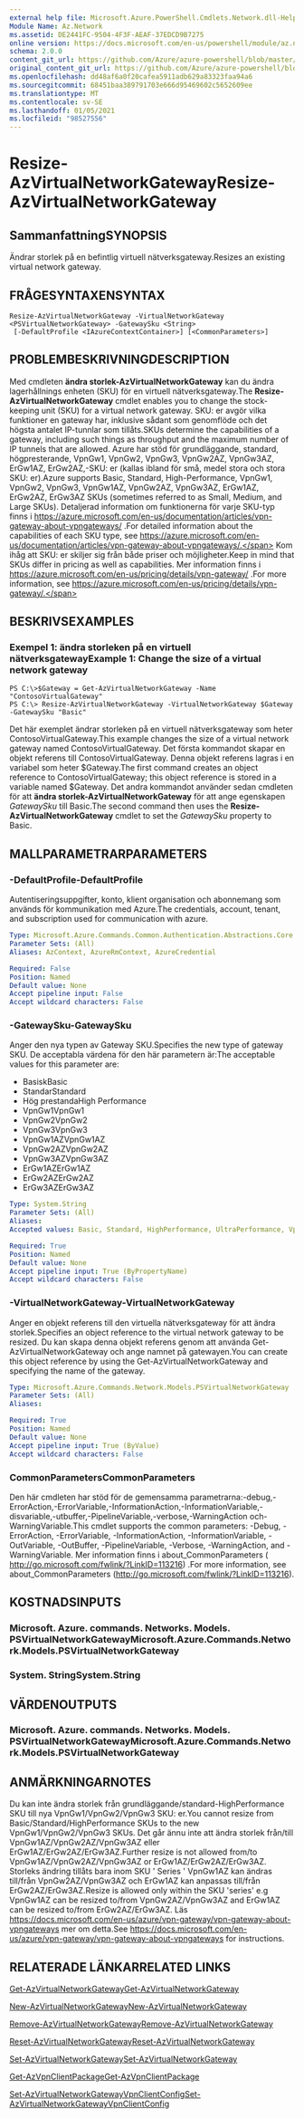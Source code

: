```yaml
---
external help file: Microsoft.Azure.PowerShell.Cmdlets.Network.dll-Help.xml
Module Name: Az.Network
ms.assetid: DE2441FC-9504-4F3F-AEAF-37EDCD9B7275
online version: https://docs.microsoft.com/en-us/powershell/module/az.network/resize-azvirtualnetworkgateway
schema: 2.0.0
content_git_url: https://github.com/Azure/azure-powershell/blob/master/src/Network/Network/help/Resize-AzVirtualNetworkGateway.md
original_content_git_url: https://github.com/Azure/azure-powershell/blob/master/src/Network/Network/help/Resize-AzVirtualNetworkGateway.md
ms.openlocfilehash: dd48af6a0f20cafea5911adb629a83323faa94a6
ms.sourcegitcommit: 68451baa389791703e666d95469602c5652609ee
ms.translationtype: MT
ms.contentlocale: sv-SE
ms.lasthandoff: 01/05/2021
ms.locfileid: "98527556"
---
```

# <span data-ttu-id="465c6-101">Resize-AzVirtualNetworkGateway</span><span class="sxs-lookup"><span data-stu-id="465c6-101">Resize-AzVirtualNetworkGateway</span></span>

## <span data-ttu-id="465c6-102">Sammanfattning</span><span class="sxs-lookup"><span data-stu-id="465c6-102">SYNOPSIS</span></span>
<span data-ttu-id="465c6-103">Ändrar storlek på en befintlig virtuell nätverksgateway.</span><span class="sxs-lookup"><span data-stu-id="465c6-103">Resizes an existing virtual network gateway.</span></span>

## <span data-ttu-id="465c6-104">FRÅGESYNTAXEN</span><span class="sxs-lookup"><span data-stu-id="465c6-104">SYNTAX</span></span>

```
Resize-AzVirtualNetworkGateway -VirtualNetworkGateway <PSVirtualNetworkGateway> -GatewaySku <String>
 [-DefaultProfile <IAzureContextContainer>] [<CommonParameters>]
```

## <span data-ttu-id="465c6-105">PROBLEMBESKRIVNING</span><span class="sxs-lookup"><span data-stu-id="465c6-105">DESCRIPTION</span></span>
<span data-ttu-id="465c6-106">Med cmdleten **ändra storlek-AzVirtualNetworkGateway** kan du ändra lagerhållnings enheten (SKU) för en virtuell nätverksgateway.</span><span class="sxs-lookup"><span data-stu-id="465c6-106">The **Resize-AzVirtualNetworkGateway** cmdlet enables you to change the stock-keeping unit (SKU) for a virtual network gateway.</span></span>
<span data-ttu-id="465c6-107">SKU: er avgör vilka funktioner en gateway har, inklusive sådant som genomflöde och det högsta antalet IP-tunnlar som tillåts.</span><span class="sxs-lookup"><span data-stu-id="465c6-107">SKUs determine the capabilities of a gateway, including such things as throughput and the maximum number of IP tunnels that are allowed.</span></span>
<span data-ttu-id="465c6-108">Azure har stöd för grundläggande, standard, högpresterande, VpnGw1, VpnGw2, VpnGw3, VpnGw2AZ, VpnGw3AZ, ErGw1AZ, ErGw2AZ,-SKU: er (kallas ibland för små, medel stora och stora SKU: er).</span><span class="sxs-lookup"><span data-stu-id="465c6-108">Azure supports Basic, Standard, High-Performance, VpnGw1, VpnGw2, VpnGw3, VpnGw1AZ, VpnGw2AZ, VpnGw3AZ, ErGw1AZ, ErGw2AZ, ErGw3AZ SKUs (sometimes referred to as Small, Medium, and Large SKUs).</span></span>
<span data-ttu-id="465c6-109">Detaljerad information om funktionerna för varje SKU-typ finns i https://azure.microsoft.com/en-us/documentation/articles/vpn-gateway-about-vpngateways/ .</span><span class="sxs-lookup"><span data-stu-id="465c6-109">For detailed information about the capabilities of each SKU type, see https://azure.microsoft.com/en-us/documentation/articles/vpn-gateway-about-vpngateways/.</span></span>
<span data-ttu-id="465c6-110">Kom ihåg att SKU: er skiljer sig från både priser och möjligheter.</span><span class="sxs-lookup"><span data-stu-id="465c6-110">Keep in mind that SKUs differ in pricing as well as capabilities.</span></span>
<span data-ttu-id="465c6-111">Mer information finns i https://azure.microsoft.com/en-us/pricing/details/vpn-gateway/ .</span><span class="sxs-lookup"><span data-stu-id="465c6-111">For more information, see https://azure.microsoft.com/en-us/pricing/details/vpn-gateway/.</span></span>

## <span data-ttu-id="465c6-112">BESKRIVS</span><span class="sxs-lookup"><span data-stu-id="465c6-112">EXAMPLES</span></span>

### <span data-ttu-id="465c6-113">Exempel 1: ändra storleken på en virtuell nätverksgateway</span><span class="sxs-lookup"><span data-stu-id="465c6-113">Example 1: Change the size of a virtual network gateway</span></span>
```
PS C:\>$Gateway = Get-AzVirtualNetworkGateway -Name "ContosoVirtualGateway"
PS C:\> Resize-AzVirtualNetworkGateway -VirtualNetworkGateway $Gateway -GatewaySku "Basic"
```

<span data-ttu-id="465c6-114">Det här exemplet ändrar storleken på en virtuell nätverksgateway som heter ContosoVirtualGateway.</span><span class="sxs-lookup"><span data-stu-id="465c6-114">This example changes the size of a virtual network gateway named ContosoVirtualGateway.</span></span>
<span data-ttu-id="465c6-115">Det första kommandot skapar en objekt referens till ContosoVirtualGateway. Denna objekt referens lagras i en variabel som heter $Gateway.</span><span class="sxs-lookup"><span data-stu-id="465c6-115">The first command creates an object reference to ContosoVirtualGateway; this object reference is stored in a variable named $Gateway.</span></span>
<span data-ttu-id="465c6-116">Det andra kommandot använder sedan cmdleten för att **ändra storlek-AzVirtualNetworkGateway** för att ange egenskapen *GatewaySku* till Basic.</span><span class="sxs-lookup"><span data-stu-id="465c6-116">The second command then uses the **Resize-AzVirtualNetworkGateway** cmdlet to set the *GatewaySku* property to Basic.</span></span>

## <span data-ttu-id="465c6-117">MALLPARAMETRAR</span><span class="sxs-lookup"><span data-stu-id="465c6-117">PARAMETERS</span></span>

### <span data-ttu-id="465c6-118">-DefaultProfile</span><span class="sxs-lookup"><span data-stu-id="465c6-118">-DefaultProfile</span></span>
<span data-ttu-id="465c6-119">Autentiseringsuppgifter, konto, klient organisation och abonnemang som används för kommunikation med Azure.</span><span class="sxs-lookup"><span data-stu-id="465c6-119">The credentials, account, tenant, and subscription used for communication with azure.</span></span>

```yaml
Type: Microsoft.Azure.Commands.Common.Authentication.Abstractions.Core.IAzureContextContainer
Parameter Sets: (All)
Aliases: AzContext, AzureRmContext, AzureCredential

Required: False
Position: Named
Default value: None
Accept pipeline input: False
Accept wildcard characters: False
```

### <span data-ttu-id="465c6-120">-GatewaySku</span><span class="sxs-lookup"><span data-stu-id="465c6-120">-GatewaySku</span></span>
<span data-ttu-id="465c6-121">Anger den nya typen av Gateway SKU.</span><span class="sxs-lookup"><span data-stu-id="465c6-121">Specifies the new type of gateway SKU.</span></span>
<span data-ttu-id="465c6-122">De acceptabla värdena för den här parametern är:</span><span class="sxs-lookup"><span data-stu-id="465c6-122">The acceptable values for this parameter are:</span></span>
- <span data-ttu-id="465c6-123">Basisk</span><span class="sxs-lookup"><span data-stu-id="465c6-123">Basic</span></span>
- <span data-ttu-id="465c6-124">Standar</span><span class="sxs-lookup"><span data-stu-id="465c6-124">Standard</span></span>
- <span data-ttu-id="465c6-125">Hög prestanda</span><span class="sxs-lookup"><span data-stu-id="465c6-125">High Performance</span></span>
- <span data-ttu-id="465c6-126">VpnGw1</span><span class="sxs-lookup"><span data-stu-id="465c6-126">VpnGw1</span></span>
- <span data-ttu-id="465c6-127">VpnGw2</span><span class="sxs-lookup"><span data-stu-id="465c6-127">VpnGw2</span></span>
- <span data-ttu-id="465c6-128">VpnGw3</span><span class="sxs-lookup"><span data-stu-id="465c6-128">VpnGw3</span></span>
- <span data-ttu-id="465c6-129">VpnGw1AZ</span><span class="sxs-lookup"><span data-stu-id="465c6-129">VpnGw1AZ</span></span> 
- <span data-ttu-id="465c6-130">VpnGw2AZ</span><span class="sxs-lookup"><span data-stu-id="465c6-130">VpnGw2AZ</span></span> 
- <span data-ttu-id="465c6-131">VpnGw3AZ</span><span class="sxs-lookup"><span data-stu-id="465c6-131">VpnGw3AZ</span></span> 
- <span data-ttu-id="465c6-132">ErGw1AZ</span><span class="sxs-lookup"><span data-stu-id="465c6-132">ErGw1AZ</span></span> 
- <span data-ttu-id="465c6-133">ErGw2AZ</span><span class="sxs-lookup"><span data-stu-id="465c6-133">ErGw2AZ</span></span> 
- <span data-ttu-id="465c6-134">ErGw3AZ</span><span class="sxs-lookup"><span data-stu-id="465c6-134">ErGw3AZ</span></span> 

```yaml
Type: System.String
Parameter Sets: (All)
Aliases:
Accepted values: Basic, Standard, HighPerformance, UltraPerformance, VpnGw1, VpnGw2, VpnGw3, VpnGw1AZ, VpnGw2AZ, VpnGw3AZ, ErGw1AZ, ErGw2AZ, ErGw3AZ

Required: True
Position: Named
Default value: None
Accept pipeline input: True (ByPropertyName)
Accept wildcard characters: False
```

### <span data-ttu-id="465c6-135">-VirtualNetworkGateway</span><span class="sxs-lookup"><span data-stu-id="465c6-135">-VirtualNetworkGateway</span></span>
<span data-ttu-id="465c6-136">Anger en objekt referens till den virtuella nätverksgateway för att ändra storlek.</span><span class="sxs-lookup"><span data-stu-id="465c6-136">Specifies an object reference to the virtual network gateway to be resized.</span></span>
<span data-ttu-id="465c6-137">Du kan skapa denna objekt referens genom att använda Get-AzVirtualNetworkGateway och ange namnet på gatewayen.</span><span class="sxs-lookup"><span data-stu-id="465c6-137">You can create this object reference by using the Get-AzVirtualNetworkGateway and specifying the name of the gateway.</span></span>

```yaml
Type: Microsoft.Azure.Commands.Network.Models.PSVirtualNetworkGateway
Parameter Sets: (All)
Aliases:

Required: True
Position: Named
Default value: None
Accept pipeline input: True (ByValue)
Accept wildcard characters: False
```

### <span data-ttu-id="465c6-138">CommonParameters</span><span class="sxs-lookup"><span data-stu-id="465c6-138">CommonParameters</span></span>
<span data-ttu-id="465c6-139">Den här cmdleten har stöd för de gemensamma parametrarna:-debug,-ErrorAction,-ErrorVariable,-InformationAction,-InformationVariable,-disvariable,-utbuffer,-PipelineVariable,-verbose,-WarningAction och-WarningVariable.</span><span class="sxs-lookup"><span data-stu-id="465c6-139">This cmdlet supports the common parameters: -Debug, -ErrorAction, -ErrorVariable, -InformationAction, -InformationVariable, -OutVariable, -OutBuffer, -PipelineVariable, -Verbose, -WarningAction, and -WarningVariable.</span></span> <span data-ttu-id="465c6-140">Mer information finns i about_CommonParameters ( http://go.microsoft.com/fwlink/?LinkID=113216) .</span><span class="sxs-lookup"><span data-stu-id="465c6-140">For more information, see about_CommonParameters (http://go.microsoft.com/fwlink/?LinkID=113216).</span></span>

## <span data-ttu-id="465c6-141">KOSTNADS</span><span class="sxs-lookup"><span data-stu-id="465c6-141">INPUTS</span></span>

### <span data-ttu-id="465c6-142">Microsoft. Azure. commands. Networks. Models. PSVirtualNetworkGateway</span><span class="sxs-lookup"><span data-stu-id="465c6-142">Microsoft.Azure.Commands.Network.Models.PSVirtualNetworkGateway</span></span>

### <span data-ttu-id="465c6-143">System. String</span><span class="sxs-lookup"><span data-stu-id="465c6-143">System.String</span></span>

## <span data-ttu-id="465c6-144">VÄRDEN</span><span class="sxs-lookup"><span data-stu-id="465c6-144">OUTPUTS</span></span>

### <span data-ttu-id="465c6-145">Microsoft. Azure. commands. Networks. Models. PSVirtualNetworkGateway</span><span class="sxs-lookup"><span data-stu-id="465c6-145">Microsoft.Azure.Commands.Network.Models.PSVirtualNetworkGateway</span></span>

## <span data-ttu-id="465c6-146">ANMÄRKNINGAR</span><span class="sxs-lookup"><span data-stu-id="465c6-146">NOTES</span></span>
<span data-ttu-id="465c6-147">Du kan inte ändra storlek från grundläggande/standard-HighPerformance SKU till nya VpnGw1/VpnGw2/VpnGw3 SKU: er.</span><span class="sxs-lookup"><span data-stu-id="465c6-147">You cannot resize from Basic/Standard/HighPerformance SKUs to the new VpnGw1/VpnGw2/VpnGw3 SKUs.</span></span> <span data-ttu-id="465c6-148">Det går ännu inte att ändra storlek från/till VpnGw1AZ/VpnGw2AZ/VpnGw3AZ eller ErGw1AZ/ErGw2AZ/ErGw3AZ.</span><span class="sxs-lookup"><span data-stu-id="465c6-148">Further resize is not allowed from/to VpnGw1AZ/VpnGw2AZ/VpnGw3AZ or ErGw1AZ/ErGw2AZ/ErGw3AZ.</span></span> <span data-ttu-id="465c6-149">Storleks ändring tillåts bara inom SKU ' Series ' VpnGw1AZ kan ändras till/från VpnGw2AZ/VpnGw3AZ och ErGw1AZ kan anpassas till/från ErGw2AZ/ErGw3AZ.</span><span class="sxs-lookup"><span data-stu-id="465c6-149">Resize is allowed only within the SKU 'series' e.g VpnGw1AZ can be resized to/from VpnGw2AZ/VpnGw3AZ and ErGw1AZ can be resized to/from ErGw2AZ/ErGw3AZ.</span></span> <span data-ttu-id="465c6-150">Läs https://docs.microsoft.com/en-us/azure/vpn-gateway/vpn-gateway-about-vpngateways mer om detta.</span><span class="sxs-lookup"><span data-stu-id="465c6-150">See https://docs.microsoft.com/en-us/azure/vpn-gateway/vpn-gateway-about-vpngateways for instructions.</span></span>

## <span data-ttu-id="465c6-151">RELATERADE LÄNKAR</span><span class="sxs-lookup"><span data-stu-id="465c6-151">RELATED LINKS</span></span>

[<span data-ttu-id="465c6-152">Get-AzVirtualNetworkGateway</span><span class="sxs-lookup"><span data-stu-id="465c6-152">Get-AzVirtualNetworkGateway</span></span>](./Get-AzVirtualNetworkGateway.md)

[<span data-ttu-id="465c6-153">New-AzVirtualNetworkGateway</span><span class="sxs-lookup"><span data-stu-id="465c6-153">New-AzVirtualNetworkGateway</span></span>](./New-AzVirtualNetworkGateway.md)

[<span data-ttu-id="465c6-154">Remove-AzVirtualNetworkGateway</span><span class="sxs-lookup"><span data-stu-id="465c6-154">Remove-AzVirtualNetworkGateway</span></span>](./Remove-AzVirtualNetworkGateway.md)

[<span data-ttu-id="465c6-155">Reset-AzVirtualNetworkGateway</span><span class="sxs-lookup"><span data-stu-id="465c6-155">Reset-AzVirtualNetworkGateway</span></span>](./Reset-AzVirtualNetworkGateway.md)

[<span data-ttu-id="465c6-156">Set-AzVirtualNetworkGateway</span><span class="sxs-lookup"><span data-stu-id="465c6-156">Set-AzVirtualNetworkGateway</span></span>](./Set-AzVirtualNetworkGateway.md)

[<span data-ttu-id="465c6-157">Get-AzVpnClientPackage</span><span class="sxs-lookup"><span data-stu-id="465c6-157">Get-AzVpnClientPackage</span></span>](./Get-AzVpnClientPackage.md)

[<span data-ttu-id="465c6-158">Set-AzVirtualNetworkGatewayVpnClientConfig</span><span class="sxs-lookup"><span data-stu-id="465c6-158">Set-AzVirtualNetworkGatewayVpnClientConfig</span></span>](./Set-AzVirtualNetworkGatewayVpnClientConfig.md)
